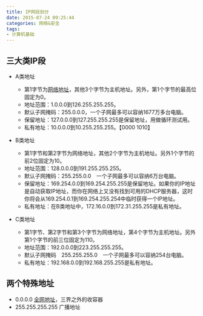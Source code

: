```yaml
---
title: IP网段划分
date: 2015-07-24 09:25:44
categories: 网络&安全
tags:
- 计算机基础
---
```


## 三大类IP段

- A类地址
  - 第1字节为[网络地址](http://baike.baidu.com/view/547479.htm)，其他3个字节为主机地址。另外，第1个字节的最高位固定为0。
  - 地址范围：1.0.0.0到126.255.255.255。
  - 默认子网掩码：255.0.0.0，一个子网最多可以容纳1677万多台电脑。
  - 保留地址：127.0.0.0到127.255.255.255是保留地址，用做循环测试用。
  - 私有地址：10.0.0.0到10.255.255.255。【0000 1010】
  
- B类地址
  - 第1字节和第2字节为网络地址，其他2个字节为主机地址。另外1个字节的前2位固定为10。
  - 地址范围：128.0.0.0到191.255.255.255。
  - 默认子网掩码：255.255.0.0　一个子网最多可以容纳6万台电脑。
  - 保留地址：169.254.0.0到169.254.255.255是保留地址。如果你的IP地址是自动获取IP地址，而你在网络上又没有找到可用的DHCP服务器，这时你将会从169.254.0.1到169.254.255.254中临时获得一个IP地址。
  - 私有地址：在B类地址中，172.16.0.0到172.31.255.255是私有地址。

- C类地址
  - 第1字节、第2字节和第3个字节为网络地址，第4个字节为主机地址。另外第1个字节的前三位固定为110。
  - 地址范围：192.0.0.0到223.255.255.255。
  - 默认子网掩码　255.255.255.0　一个子网最多可以容纳254台电脑。
  - 私有地址：192.168.0.0到192.168.255.255是私有地址。

## 两个特殊地址

- 0.0.0.0 [全网地址](http://www.cnblogs.com/hnrainll/archive/2011/10/13/2210101.html)，三界之外的收容器
- 255.255.255.255 广播地址

